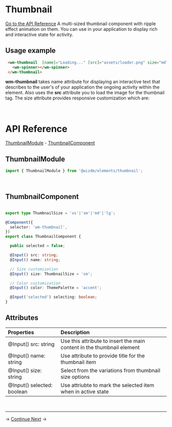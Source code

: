 

# Thumbnail

[Go to the API Reference](#api-reference)
A multi-sized thumbnail component with ripple effect animation on them. You can use in your application to display rich and interactive state for activity. 


## Usage example
```html
 <wm-thumbnail  [name]="Loading..." [src]="assets/loader.png" size="md">
   <wm-spinner></wm-spinner>
 </wm-thumbnail>

```
**wm-thumbnail** takes name attribute for displaying an interactive text that describes to the user's of your application the ongoing activity within the element. Also uses the **src** attribute you to load the image for the thumbnail tag.
The size attribute provides responsive customization which are: 


&nbsp;

# API Reference
[ThumbnailModule](#thumbnailmodule) -  [ThumbnailComponent](#thumbnailcomponent)


## ThumbnailModule
```typescript
import { ThumbnailModule } from '@wizdm/elements/thumbnail';

```
&nbsp;

## ThumbnailComponent
```typescript

export type ThumbnailSize = 'xs'|'sm'|'md'|'lg';

@Component({
  selector: 'wm-thumbnail',
})
export class ThumbnailComponent {

  public selected = false;

  @Input() src: string;
  @Input() name: string;

  // Size customization 
  @Input() size: ThumbnailSize = 'sm';

  // Color customization 
  @Input() color: ThemePalette = 'accent';

  @Input('selected') selecting: boolean;
}

```

## Attributes

| **Properties**             | **Description**                                                        |
| :------------------------- | :--------------------------------------------------------------------- |
| @Input() src: string       | Use this attribute to insert the main content in the thumbnail element |
| @Input() name: string      | Use attribute to provide title for the thumbnail item                  |
| @Input() size: string      | Select from the variations from thumbnail size options                 |
| @Input() selected: boolean | Use attriubte to mark the selected item when in active state           |

&nbsp;

---

->
[Continue Next](docs/toc?go=next) 
->
